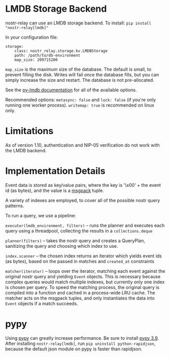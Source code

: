 # LMDB Storage Backend

nostr-relay can use an LMDB storage backend. To install: `pip install "nostr-relay[lmdb]"`

In your configuration file:
```
storage:
    class: nostr_relay.storage.kv.LMDBStorage
    path: /path/to/db-environment
    map_size: 209715200
```

`map_size` is the maximum size of the database. The default is small, to prevent filling the disk. Writes will fail once the database fills, but you can simply increase the size and restart. The database is not pre-allocated.

See the [py-lmdb documentation](https://lmdb.readthedocs.io/en/release/#environment-class) for all of the available options.

Recommended options: `metasync: false` and `lock: false` (if you're only running one worker process). `writemap: true` is recommended on linux only.

# Limitations

As of version 1.10, authentication and NIP-05 verification do not work with the LMDB backend.

# Implementation Details

Event data is stored as key/value pairs, where the key is '\x00' + the event id (as bytes), and the value is a [msgpack](http://msgpack.org) tuple.

A variety of indexes are employed, to cover all of the possible nostr query patterns.

To run a query, we use a pipeline:

`executor(lmdb_environment, filters)` – runs the planner and executes each query using a threadpool, collecting the results in a `collections.deque`  

`planner(filters)` – takes the nostr query and creates a QueryPlan, sanitizing the query and choosing which index to use.

`index.scanner` – the chosen index returns an iterator which yields event ids (as bytes), based on the passed in matches and `created_at` constraints

`matcher(iterator)` – loops over the iterator, matching each event against the original nostr query and yielding `Event` objects. This is necessary because complex queries would match multiple indexes, but currently only one index is chosen per query. To speed the matching process, the original query is compiled into a function and cached in a process-wide LRU cache. The matcher acts on the msgpack tuples, and only instantiates the data into `Event` objects if a match succeeds. 

# pypy

Using [pypy](https://www.pypy.org) can greatly increase performance. Be sure to install [pypy 3.9](https://www.pypy.org/download.html).  
After installing `nostr-relay[lmdb]`, run `pip uninstall python-rapidjson`, because the default json module on pypy is faster than rapidjson.

